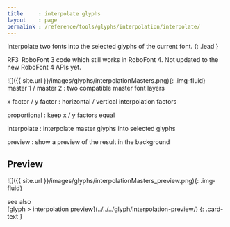 ```yaml
---
title     : interpolate glyphs
layout    : page
permalink : /reference/tools/glyphs/interpolation/interpolate/
---
```


Interpolate two fonts into the selected glyphs of the current font.
{: .lead }

<span class="badge text-bg-warning rounded-0">RF3</span> RoboFont 3 code which still works in RoboFont 4. Not updated to the new RoboFont 4 APIs yet.


<div class='row'>

<div class='col-sm-4' markdown='1'>
![]({{ site.url }}/images/glyphs/interpolationMasters.png){: .img-fluid}
</div>

<div class='col-sm-8' markdown='1'>
master 1 / master 2
: two compatible master font layers

x factor / y factor
: horizontal / vertical interpolation factors

proportional
: keep x / y factors equal

interpolate
: interpolate master glyphs into selected glyphs

preview
: show a preview of the result in the background
</div>

</div>


Preview
-------

![]({{ site.url }}/images/glyphs/interpolationMasters_preview.png){: .img-fluid}


<div class="card bg-light my-3 rounded-0">
<div class="card-header">see also</div>
<div class="card-body" markdown='1'>
[glyph > interpolation preview](../../../glyph/interpolation-preview/)
{: .card-text }
</div>
</div>
